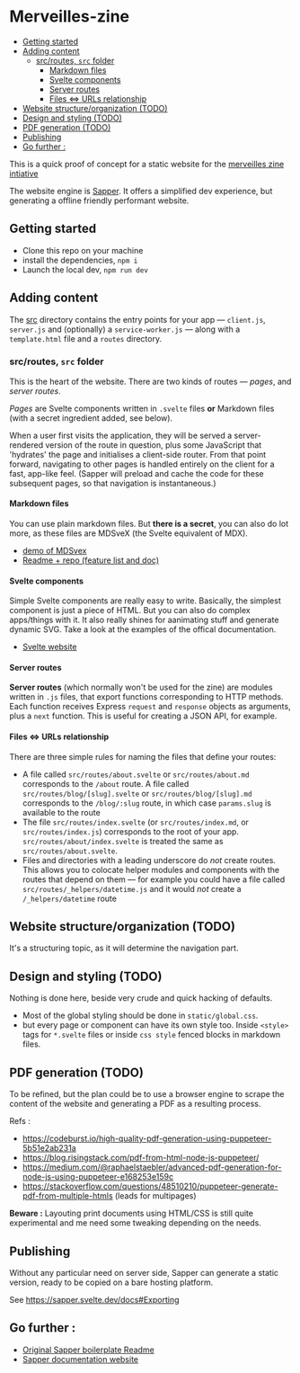 # Merveilles-zine <!-- omit in toc -->

- [Getting started](#getting-started)
- [Adding content](#adding-content)
  - [src/routes, `src` folder](#srcroutes-src-folder)
    - [Markdown files](#markdown-files)
    - [Svelte components](#svelte-components)
    - [Server routes](#server-routes)
    - [Files <=> URLs relationship](#files--urls-relationship)
- [Website structure/organization (TODO)](#website-structureorganization-todo)
- [Design and styling (TODO)](#design-and-styling-todo)
- [PDF generation (TODO)](#pdf-generation-todo)
- [Publishing](#publishing)
- [Go further :](#go-further)

This is a quick proof of concept for a static website for the [merveilles zine intiative](https://merveilles.town/@Merristasis/102916099861136375)

The website engine is [Sapper](https://github.com/sveltejs/sapper). It offers a simplified dev experience, but generating a offline friendly performant website.



## Getting started

* Clone this repo on your machine
* install the dependencies, `npm i`
* Launch the local dev, `npm run dev`

## Adding content

The [src](src) directory contains the entry points for your app — `client.js`, `server.js` and (optionally) a `service-worker.js` — along with a `template.html` file and a `routes` directory.

### src/routes, `src` folder

This is the heart of the website. There are two kinds of routes — *pages*, and *server routes*.

*Pages* are Svelte components written in `.svelte` files **or** Markdown files (with a secret ingredient added, see below). 

When a user first visits the application, they will be served a server-rendered version of the route in question, plus some JavaScript that 'hydrates' the page and initialises a client-side router. From that point forward, navigating to other pages is handled entirely on the client for a fast, app-like feel. (Sapper will preload and cache the code for these subsequent pages, so that navigation is instantaneous.)

#### Markdown files

You can use plain markdown files. But **there is a secret**, you can also do lot more, as these files are MDSveX (the Svelte equivalent of MDX).

* [demo of MDSvex](https://mdsvex.pngwn.io/)
* [Readme + repo (feature list and doc)](https://github.com/pngwn/MDsveX)

#### Svelte components

Simple Svelte components are really easy to write. Basically, the simplest component is just a piece of HTML. But you can also do complex apps/things with it. It also really shines for aanimating stuff and generate dynamic SVG. Take a look at the examples of the offical documentation.

* [Svelte website](https://svelte.dev/)

#### Server routes

**Server routes** (which normally won't be used for the zine) are modules written in `.js` files, that export functions corresponding to HTTP methods. Each function receives Express `request` and `response` objects as arguments, plus a `next` function. This is useful for creating a JSON API, for example.

#### Files <=> URLs relationship

There are three simple rules for naming the files that define your routes:

* A file called `src/routes/about.svelte` or `src/routes/about.md` corresponds to the `/about` route. A file called `src/routes/blog/[slug].svelte` or `src/routes/blog/[slug].md` corresponds to the `/blog/:slug` route, in which case `params.slug` is available to the route
* The file `src/routes/index.svelte` (or `src/routes/index.md`, or `src/routes/index.js`) corresponds to the root of your app. `src/routes/about/index.svelte` is treated the same as `src/routes/about.svelte`.
* Files and directories with a leading underscore do *not* create routes. This allows you to colocate helper modules and components with the routes that depend on them — for example you could have a file called `src/routes/_helpers/datetime.js` and it would *not* create a `/_helpers/datetime` route

## Website structure/organization (TODO)

It's a structuring topic, as it will determine the navigation part. 

## Design and styling (TODO)

Nothing is done here, beside very crude and quick hacking of defaults.

* Most of the global styling should be done in `static/global.css`.
* but every page or component can have its own style too. Inside `<style>` tags for `*.svelte` files or inside `css style` fenced blocks in markdown files.

## PDF generation (TODO)

To be refined, but the plan could be to use a browser engine to scrape the content of the website and generating a PDF as a resulting process.

Refs :
* https://codeburst.io/high-quality-pdf-generation-using-puppeteer-5b51e2ab231a
* https://blog.risingstack.com/pdf-from-html-node-js-puppeteer/
* https://medium.com/@raphaelstaebler/advanced-pdf-generation-for-node-js-using-puppeteer-e168253e159c
* https://stackoverflow.com/questions/48510210/puppeteer-generate-pdf-from-multiple-htmls (leads for multipages)

**Beware :** Layouting print documents using HTML/CSS is still quite experimental and me need some tweaking depending on the needs.

## Publishing

Without any particular need on server side, Sapper can generate a static version, ready to be copied on a bare hosting platform.

See https://sapper.svelte.dev/docs#Exporting


## Go further :

* [Original Sapper boilerplate Readme](https://github.com/sveltejs/sapper-template/blob/master/README.md)
* [Sapper documentation website](https://sapper.svelte.dev/)

